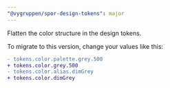 ```yaml
---
"@vygruppen/spor-design-tokens": major
---
```


Flatten the color structure in the design tokens.

To migrate to this version, change your values like this:

```diff
- tokens.color.palette.grey.500
+ tokens.color.grey.500
- tokens.color.alias.dimGrey
+ tokens.color.dimGrey
```

